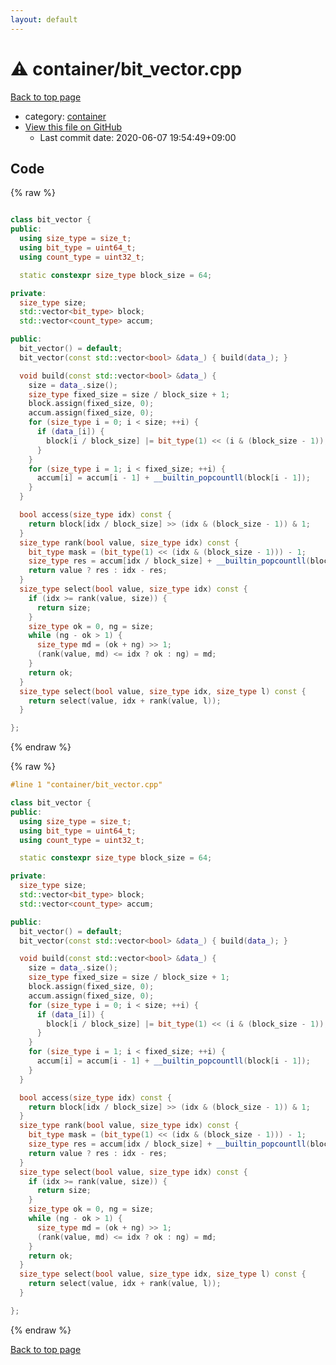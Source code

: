 ```yaml
---
layout: default
---
```


<!-- mathjax config similar to math.stackexchange -->
<script type="text/javascript" async
  src="https://cdnjs.cloudflare.com/ajax/libs/mathjax/2.7.5/MathJax.js?config=TeX-MML-AM_CHTML">
</script>
<script type="text/x-mathjax-config">
  MathJax.Hub.Config({
    TeX: { equationNumbers: { autoNumber: "AMS" }},
    tex2jax: {
      inlineMath: [ ['$','$'] ],
      processEscapes: true
    },
    "HTML-CSS": { matchFontHeight: false },
    displayAlign: "left",
    displayIndent: "2em"
  });
</script>

<script type="text/javascript" src="https://cdnjs.cloudflare.com/ajax/libs/jquery/3.4.1/jquery.min.js"></script>
<script src="https://cdn.jsdelivr.net/npm/jquery-balloon-js@1.1.2/jquery.balloon.min.js" integrity="sha256-ZEYs9VrgAeNuPvs15E39OsyOJaIkXEEt10fzxJ20+2I=" crossorigin="anonymous"></script>
<script type="text/javascript" src="../../assets/js/copy-button.js"></script>
<link rel="stylesheet" href="../../assets/css/copy-button.css" />


# :warning: container/bit_vector.cpp

<a href="../../index.html">Back to top page</a>

* category: <a href="../../index.html#5f0b6ebc4bea10285ba2b8a6ce78b863">container</a>
* <a href="{{ site.github.repository_url }}/blob/master/container/bit_vector.cpp">View this file on GitHub</a>
    - Last commit date: 2020-06-07 19:54:49+09:00




## Code

<a id="unbundled"></a>
{% raw %}
```cpp

class bit_vector {
public:
  using size_type = size_t;
  using bit_type = uint64_t;
  using count_type = uint32_t;

  static constexpr size_type block_size = 64;

private:
  size_type size;
  std::vector<bit_type> block;
  std::vector<count_type> accum;

public:
  bit_vector() = default;
  bit_vector(const std::vector<bool> &data_) { build(data_); }

  void build(const std::vector<bool> &data_) {
    size = data_.size();
    size_type fixed_size = size / block_size + 1;
    block.assign(fixed_size, 0);
    accum.assign(fixed_size, 0);
    for (size_type i = 0; i < size; ++i) {
      if (data_[i]) {
        block[i / block_size] |= bit_type(1) << (i & (block_size - 1));
      }
    }
    for (size_type i = 1; i < fixed_size; ++i) {
      accum[i] = accum[i - 1] + __builtin_popcountll(block[i - 1]);
    }
  }

  bool access(size_type idx) const {
    return block[idx / block_size] >> (idx & (block_size - 1)) & 1;
  }
  size_type rank(bool value, size_type idx) const {
    bit_type mask = (bit_type(1) << (idx & (block_size - 1))) - 1;
    size_type res = accum[idx / block_size] + __builtin_popcountll(block[idx / block_size] & mask);
    return value ? res : idx - res;
  }
  size_type select(bool value, size_type idx) const {
    if (idx >= rank(value, size)) {
      return size;
    }
    size_type ok = 0, ng = size;
    while (ng - ok > 1) {
      size_type md = (ok + ng) >> 1;
      (rank(value, md) <= idx ? ok : ng) = md;
    }
    return ok;
  }
  size_type select(bool value, size_type idx, size_type l) const {
    return select(value, idx + rank(value, l));
  }

};

```
{% endraw %}

<a id="bundled"></a>
{% raw %}
```cpp
#line 1 "container/bit_vector.cpp"

class bit_vector {
public:
  using size_type = size_t;
  using bit_type = uint64_t;
  using count_type = uint32_t;

  static constexpr size_type block_size = 64;

private:
  size_type size;
  std::vector<bit_type> block;
  std::vector<count_type> accum;

public:
  bit_vector() = default;
  bit_vector(const std::vector<bool> &data_) { build(data_); }

  void build(const std::vector<bool> &data_) {
    size = data_.size();
    size_type fixed_size = size / block_size + 1;
    block.assign(fixed_size, 0);
    accum.assign(fixed_size, 0);
    for (size_type i = 0; i < size; ++i) {
      if (data_[i]) {
        block[i / block_size] |= bit_type(1) << (i & (block_size - 1));
      }
    }
    for (size_type i = 1; i < fixed_size; ++i) {
      accum[i] = accum[i - 1] + __builtin_popcountll(block[i - 1]);
    }
  }

  bool access(size_type idx) const {
    return block[idx / block_size] >> (idx & (block_size - 1)) & 1;
  }
  size_type rank(bool value, size_type idx) const {
    bit_type mask = (bit_type(1) << (idx & (block_size - 1))) - 1;
    size_type res = accum[idx / block_size] + __builtin_popcountll(block[idx / block_size] & mask);
    return value ? res : idx - res;
  }
  size_type select(bool value, size_type idx) const {
    if (idx >= rank(value, size)) {
      return size;
    }
    size_type ok = 0, ng = size;
    while (ng - ok > 1) {
      size_type md = (ok + ng) >> 1;
      (rank(value, md) <= idx ? ok : ng) = md;
    }
    return ok;
  }
  size_type select(bool value, size_type idx, size_type l) const {
    return select(value, idx + rank(value, l));
  }

};

```
{% endraw %}

<a href="../../index.html">Back to top page</a>

